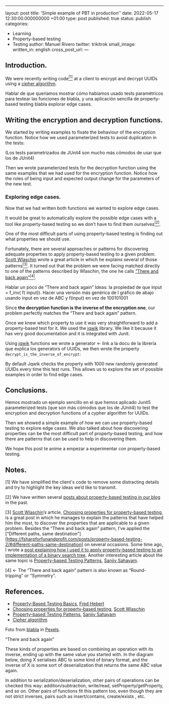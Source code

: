 ---
layout: post
title: 'Simple example of PBT in production’'
date: 2022-05-17 12:30:00.000000000 +01:00
type: post
published: true
status: publish
categories:
  - Learning
  - Property-based testing
  - Testing
author: Manuel Rivero
twitter: trikitrok
small_image:  
written_in: english
cross_post_url:
—

<h2>Introduction.</h2>

We were recently writing code<a href="#nota1"><sup>[1]</sup></a>
 at a client to encrypt and decrypt UUIDs using a [cipher algorithm](https://en.wikipedia.org/wiki/Cipher). 

Hablar de que queríamos mostrar cómo habíamos usado tests paramétricos para testear las funciones de blabla, y una aplicación sencilla de property-based testing blabla explorar edge cases.

<h2>Writing the encryption and decryption functions.</h2>

We started by writing examples to fixate the behaviour of the encryption function. Notice how we used parameterized tests to avoid duplication in the tests:

<script src="https://gist.github.com/trikitrok/7faba1ee6a9b03285fae19a87de2f226.js"></script>

(Los tests parametrizados de JUnit4 son mucho más cómodos de usar que los de JUnit4)

Then we wrote parameterized tests for the decryption function using the same examples that we had used for the encryption function. Notice how the roles of being input and expected output change for the parameters of the new test.

<script src="https://gist.github.com/trikitrok/c11eaad96e87903fb22a107cf0e71e3a.js"></script>

### Exploring edge cases.

Now that we had written both functions we wanted to explore edge cases. 

It would be great to automatically explore the possible edge cases with a tool like property-based testing so we don’t have to find them ourselves<a href="#nota2"><sup>[2]</sup></a>. 

One of the most difficult parts of using property-based testing is finding out what properties we should use. 

Fortunately, there are several approaches or patterns for discovering adequate properties to apply property-based testing to a given problem. [Scott Wlaschin](https://scottwlaschin.com/) wrote a great article in which he explains several of those patterns<a href="#nota3"><sup>[3]</sup></a>. It turned out that the problem we were facing matched directly to one of the patterns described by Wlaschin, the one he calls [“There and back again”](https://fsharpforfunandprofit.com/posts/property-based-testing-2/#there-and-back-again)<a href="#nota4"><sup>[4]</sup></a>. 

Hablar un poco de “There and back again” 
Ideas:
la propiedad de que input = f_inv( f( input)).
Hacer una versión más genérica de l gráfico de abajo usando input en vez de ABC y f(input) en vez de 100101001


Since **the decryption function is the inverse of the encryption one**, our problem perfectly matches the “There and back again” pattern.










Once we knew which property to use it was very straightforward to add a property-based test for it. We used the [jqwik](https://jqwik.net/) library. We like it because it has very good documentation and it is integrated with Junit.

Using [jqwik](https://jqwik.net/) functions we wrote a generator <- link a la docu de la librería que explica los generators of UUIDs, we then wrote the property `decrypt_is_the_inverse_of_encrypt`:
 
<script src="https://gist.github.com/trikitrok/a98452753a1299bff9df2a8e7b8f370d.js"></script>

By default Jqwik checks the property with 1000 new randomly generated UUIDs every time this test runs. This allows us to explore the set of possible examples in order to find edge cases.

<h2>Conclusions.</h2>
Hemos mostrado un ejemplo sencillo en el que hemos aplicado Junit5 parameterized tests (que son más cómodos que los de JUnit4) to test the encryption and decryption functions of a cypher algorithm for UUIDs.

Then we showed a simple example of how we can use property-based testing to explore edge cases. We also talked about how discovering properties can be the most difficult part of property-based testing, and how there are patterns that can be used to help in discovering them.

We hope this post te anime a empezar a experimentar con property-based testing.

<h2>Notes.</h2>

<a name="nota1"></a> [1] We have simplified the client's code to remove some distracting details and try to highlight the key ideas we’d like to transmit.

<a name="nota2"></a> [2] We have written several [posts about property-based testing in our blog](https://codesai.com/publications/categories/#Property-based%20testing) in the past.

<a name="nota3"></a> [3] [Scott Wlaschin](https://scottwlaschin.com/)’s article, [Choosing properties for property-based testing](https://fsharpforfunandprofit.com/posts/property-based-testing-2/), is a great post in which he manages to explain the patterns that have helped him the most, to discover the properties that are applicable to a given problem. Besides the  “There and back again” pattern, I’ve applied the [“Different paths, same destination”][https://fsharpforfunandprofit.com/posts/property-based-testing-2/#different-paths-same-destination] on several occasions. Some time ago, I wrote a [post explaining how I used it to apply property-based testing to an implementation of a binary search tree](http://garajeando.blogspot.com/2015/07/applying-property-based-testing-on-my.html). 
Another interesting article about the same topic is [Property-based Testing Patterns](https://blog.ssanj.net/posts/2016-06-26-property-based-testing-patterns.html), [Sanjiv Sahayam](https://blog.ssanj.net/).

<a name="nota4"></a> [4] <- The “There and back again” pattern is also known as “Round-tripping” or “Symmetry”.

<h2>References.</h2>

- [Property-Based Testing Basics](https://ferd.ca/property-based-testing-basics.html), [Fred Hebert](https://ferd.ca/)
- [Choosing properties for property-based testing](https://fsharpforfunandprofit.com/posts/property-based-testing-2/), [Scott Wlaschin](https://scottwlaschin.com/)
- [Property-based Testing Patterns](https://blog.ssanj.net/posts/2016-06-26-property-based-testing-patterns.html), [Sanjiv Sahayam](https://blog.ssanj.net/)
- [Cipher algorithm](https://en.wikipedia.org/wiki/Cipher)

Foto from [blabla](blabla) in [Pexels](https://www.pexels.com).




“There and back again”

These kinds of properties are based on combining an operation with its inverse, ending up with the same value you started with.
In the diagram below, doing X serialises ABC to some kind of binary format, and the inverse of X is some sort of deserialization that returns the same ABC value again.

In addition to serialization/deserialization, other pairs of operations can be checked this way: addition/subtraction, write/read, setProperty/getProperty, and so on.
Other pairs of functions fit this pattern too, even though they are not strict inverses, pairs such as insert/contains, create/exists , etc.





